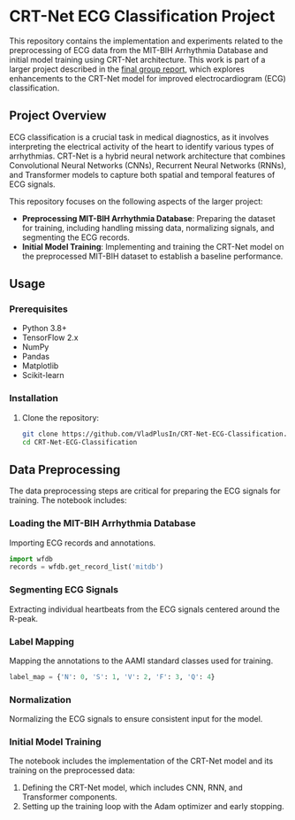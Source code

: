# CRT-Net ECG Classification Project

This repository contains the implementation and experiments related to the preprocessing of ECG data from the MIT-BIH Arrhythmia Database and initial model training using CRT-Net architecture. This work is part of a larger project described in the [final group report](https://github.com/llevera/enhance_crt_net), which explores enhancements to the CRT-Net model for improved electrocardiogram (ECG) classification.

## Project Overview

ECG classification is a crucial task in medical diagnostics, as it involves interpreting the electrical activity of the heart to identify various types of arrhythmias. CRT-Net is a hybrid neural network architecture that combines Convolutional Neural Networks (CNNs), Recurrent Neural Networks (RNNs), and Transformer models to capture both spatial and temporal features of ECG signals.

This repository focuses on the following aspects of the larger project:

- **Preprocessing MIT-BIH Arrhythmia Database**: Preparing the dataset for training, including handling missing data, normalizing signals, and segmenting the ECG records.
- **Initial Model Training**: Implementing and training the CRT-Net model on the preprocessed MIT-BIH dataset to establish a baseline performance.

## Usage

### Prerequisites

- Python 3.8+
- TensorFlow 2.x
- NumPy
- Pandas
- Matplotlib
- Scikit-learn

### Installation

1. Clone the repository:
   ```bash
   git clone https://github.com/VladPlusIn/CRT-Net-ECG-Classification.git
   cd CRT-Net-ECG-Classification
   ```
## Data Preprocessing

The data preprocessing steps are critical for preparing the ECG signals for training. The notebook includes:

### Loading the MIT-BIH Arrhythmia Database

Importing ECG records and annotations.

```python
import wfdb
records = wfdb.get_record_list('mitdb')
```

### Segmenting ECG Signals

Extracting individual heartbeats from the ECG signals centered around the R-peak.

### Label Mapping
Mapping the annotations to the AAMI standard classes used for training.

```python
label_map = {'N': 0, 'S': 1, 'V': 2, 'F': 3, 'Q': 4}
```
### Normalization

Normalizing the ECG signals to ensure consistent input for the model.

### Initial Model Training

The notebook includes the implementation of the CRT-Net model and its training on the preprocessed data:

1. Defining the CRT-Net model, which includes CNN, RNN, and Transformer components.
2. Setting up the training loop with the Adam optimizer and early stopping.

